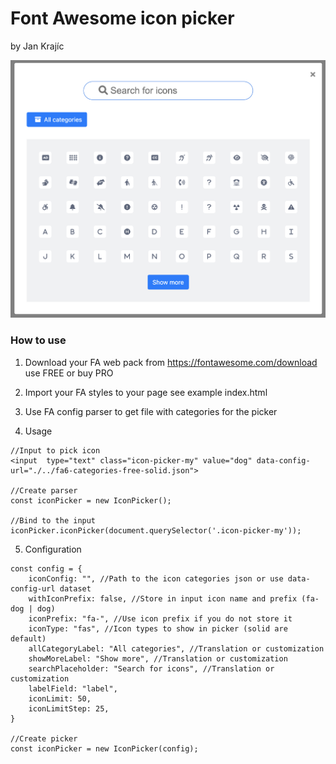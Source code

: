 # Font Awesome icon picker

by Jan Krajíc

![alt text](https://github.com/krajicj/fa-icon-picker/blob/main/screenshot.png?raw=true)

### How to use

1. Download your FA web pack from https://fontawesome.com/download use FREE or buy PRO

2. Import your FA styles to your page see example index.html

3. Use FA config parser to get file with categories for the picker

4. Usage

```
//Input to pick icon
<input  type="text" class="icon-picker-my" value="dog" data-config-url="./../fa6-categories-free-solid.json">

//Create parser
const iconPicker = new IconPicker();

//Bind to the input
iconPicker.iconPicker(document.querySelector('.icon-picker-my'));

```

5. Configuration

```
const config = {
    iconConfig: "", //Path to the icon categories json or use data-config-url dataset
    withIconPrefix: false, //Store in input icon name and prefix (fa-dog | dog)
    iconPrefix: "fa-", //Use icon prefix if you do not store it
    iconType: "fas", //Icon types to show in picker (solid are default)
    allCategoryLabel: "All categories", //Translation or customization
    showMoreLabel: "Show more", //Translation or customization
    searchPlaceholder: "Search for icons", //Translation or customization
    labelField: "label",
    iconLimit: 50,
    iconLimitStep: 25,
}

//Create picker
const iconPicker = new IconPicker(config);

```
